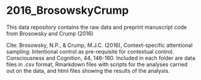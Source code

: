 # 2016_BrosowskyCrump

This data repository contains the raw data and preprint manuscript code from Brosowsky and Crump (2016)

Cite:
Brosowsky, N.P., & Crump, M.J.C. (2016), Context-specific attentional sampling: Intentional control as pre-requisite for contextual control. Consciousness and Cognition, 44, 146-160.
Included in each folder are data files in .csv format, Rmarkdown files with scripts for the analyses carried out on the data, and html files showing the results of the analysis.
